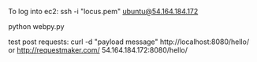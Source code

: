 To log into ec2:
ssh -i "locus.pem" ubuntu@54.164.184.172


python webpy.py


test post requests:
curl -d "payload message" http://localhost:8080/hello/
or
http://requestmaker.com/    54.164.184.172:8080/hello/

